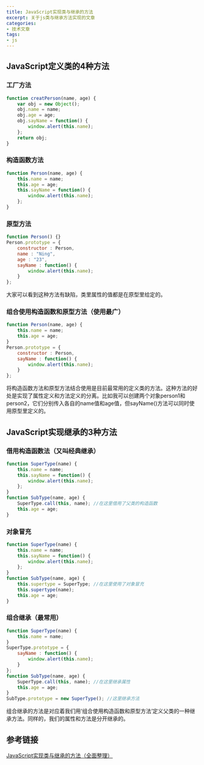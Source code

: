 ```yaml
---
title: JavaScript实现类与继承的方法
excerpt: 关于js类与继承方法实现的文章
categories:
- 技术文章
tags:
- js
---
```


## JavaScript定义类的4种方法
### 工厂方法
```javascript
function creatPerson(name, age) {
    var obj = new Object();
    obj.name = name;
    obj.age = age;
    obj.sayName = function() {
        window.alert(this.name);
    };
    return obj;
}
```

### 构造函数方法
```javascript
function Person(name, age) {
    this.name = name;
    this.age = age;
    this.sayName = function() {
        window.alert(this.name);
    };
}
```

### 原型方法
```javascript
function Person() {}
Person.prototype = {
    constructor : Person,
    name : "Ning",
    age : "23",
    sayName : function() {
        window.alert(this.name);
    }
};
```
大家可以看到这种方法有缺陷，类里属性的值都是在原型里给定的。

### 组合使用构造函数和原型方法（使用最广）
```javascript
function Person(name, age) {
    this.name = name;
    this.age = age;
}      
Person.prototype = {
    constructor : Person, 
    sayName : function() {
        window.alert(this.name);
    }
};
```
将构造函数方法和原型方法结合使用是目前最常用的定义类的方法。这种方法的好处是实现了属性定义和方法定义的分离。比如我可以创建两个对象person1和person2，它们分别传入各自的name值和age值，但sayName()方法可以同时使用原型里定义的。

## JavaScript实现继承的3种方法
### 借用构造函数法（又叫经典继承）
```javascript
function SuperType(name) {
    this.name = name;
    this.sayName = function() {
        window.alert(this.name);
    };
}
function SubType(name, age) {
    SuperType.call(this, name); //在这里借用了父类的构造函数
    this.age = age;
}
```

### 对象冒充
```javascript
function SuperType(name) {
    this.name = name;
    this.sayName = function() {
        window.alert(this.name);
    };
}
function SubType(name, age) {
    this.supertype = SuperType; //在这里使用了对象冒充
    this.supertype(name);
    this.age = age;
}
```

### 组合继承（最常用）
```javascript
function SuperType(name) {
    this.name = name;
}
SuperType.prototype = {
    sayName : function() {
        window.alert(this.name);
    }
};
function SubType(name, age) {
    SuperType.call(this, name); //在这里继承属性
    this.age = age;
}
SubType.prototype = new SuperType(); //这里继承方法
```
组合继承的方法是对应着我们用‘组合使用构造函数和原型方法’定义父类的一种继承方法。同样的，我们的属性和方法是分开继承的。

## 参考链接
[JavaScript实现类与继承的方法（全面整理）](https://segmentfault.com/a/1190000013253890)